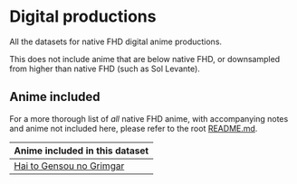 # Digital productions

All the datasets for native FHD digital anime productions.

This does not include anime that are below native FHD,
or downsampled from higher than native FHD
(such as Sol Levante).

## Anime included

For a more thorough list of _all_ native FHD anime,
with accompanying notes and anime not included here,
please refer to the root [README.md].

| Anime included in this dataset                                  |
| --------------------------------------------------------------- |
| [Hai to Gensou no Grimgar](./Hai%20to%20Gensou%20no%20Grimgar/) |

[README.md]: ../README.md
